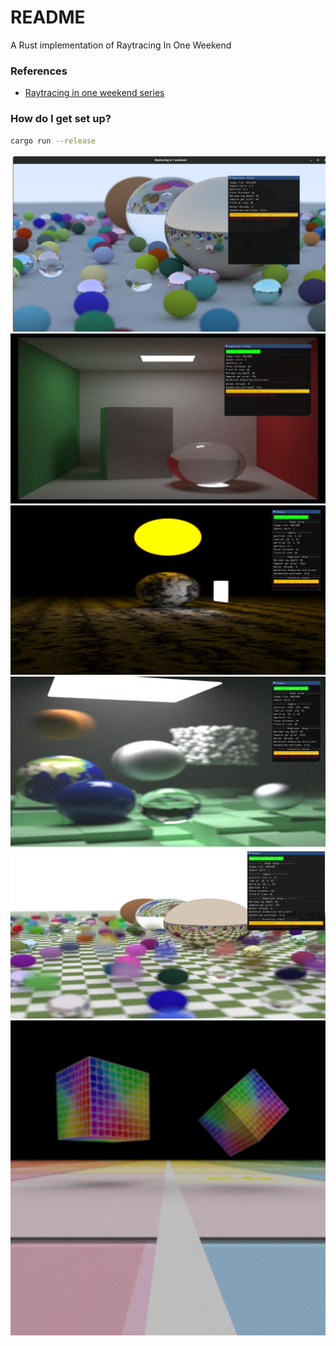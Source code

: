 # README #

A Rust implementation of Raytracing In One Weekend

### References ###

* [Raytracing in one weekend series](https://raytracing.github.io) 

### How do I get set up? ###

``` sh
cargo run --release
```

![thumbnail](./images/thumbnail1.png)
![thumbnail](./images/thumbnail2.png)
![thumbnail](./images/thumbnail3.png)
![thumbnail](./images/thumbnail4.png)
![thumbnail](./images/thumbnail5.png)
![thumbnail](./images/thumbnail6.png)
